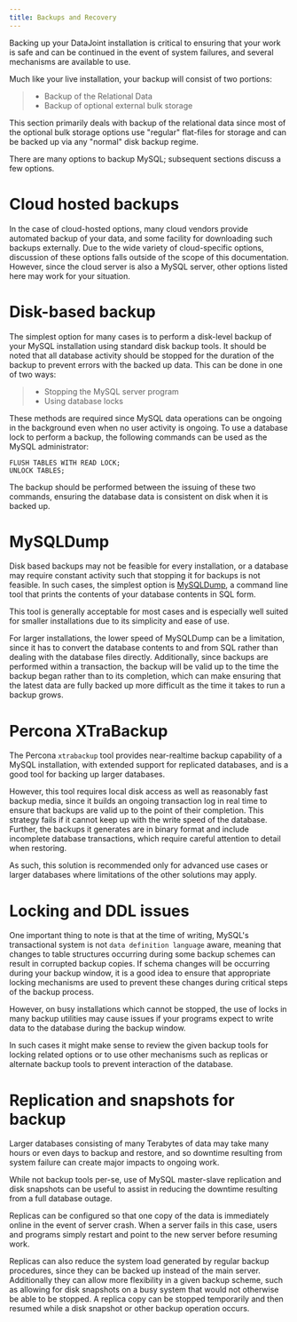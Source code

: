 ```yaml
---
title: Backups and Recovery
---
```


Backing up your DataJoint installation is critical to ensuring that your
work is safe and can be continued in the event of system failures, and
several mechanisms are available to use.

Much like your live installation, your backup will consist of two
portions:

> -   Backup of the Relational Data
> -   Backup of optional external bulk storage

This section primarily deals with backup of the relational data since
most of the optional bulk storage options use "regular" flat-files for
storage and can be backed up via any "normal" disk backup regime.

There are many options to backup MySQL; subsequent sections discuss a
few options.

# Cloud hosted backups

In the case of cloud-hosted options, many cloud vendors provide
automated backup of your data, and some facility for downloading such
backups externally. Due to the wide variety of cloud-specific options,
discussion of these options falls outside of the scope of this
documentation. However, since the cloud server is also a MySQL server,
other options listed here may work for your situation.

# Disk-based backup

The simplest option for many cases is to perform a disk-level backup of
your MySQL installation using standard disk backup tools. It should be
noted that all database activity should be stopped for the duration of
the backup to prevent errors with the backed up data. This can be done
in one of two ways:

> -   Stopping the MySQL server program
> -   Using database locks

These methods are required since MySQL data operations can be ongoing in
the background even when no user activity is ongoing. To use a database
lock to perform a backup, the following commands can be used as the
MySQL administrator:

``` mysql
FLUSH TABLES WITH READ LOCK;
UNLOCK TABLES;
```

The backup should be performed between the issuing of these two
commands, ensuring the database data is consistent on disk when it is
backed up.

# MySQLDump

Disk based backups may not be feasible for every installation, or a
database may require constant activity such that stopping it for backups
is not feasible. In such cases, the simplest option is
[MySQLDump](https://dev.mysql.com/doc/mysql-backup-excerpt/5.7/en/using-mysqldump.html),
a command line tool that prints the contents of your database contents
in SQL form.

This tool is generally acceptable for most cases and is especially well
suited for smaller installations due to its simplicity and ease of use.

For larger installations, the lower speed of MySQLDump can be a
limitation, since it has to convert the database contents to and from
SQL rather than dealing with the database files directly. Additionally,
since backups are performed within a transaction, the backup will be
valid up to the time the backup began rather than to its completion,
which can make ensuring that the latest data are fully backed up more
difficult as the time it takes to run a backup grows.

# Percona XTraBackup

The Percona `xtrabackup` tool provides near-realtime backup capability
of a MySQL installation, with extended support for replicated databases,
and is a good tool for backing up larger databases.

However, this tool requires local disk access as well as reasonably fast
backup media, since it builds an ongoing transaction log in real time to
ensure that backups are valid up to the point of their completion. This
strategy fails if it cannot keep up with the write speed of the
database. Further, the backups it generates are in binary format and
include incomplete database transactions, which require careful
attention to detail when restoring.

As such, this solution is recommended only for advanced use cases or
larger databases where limitations of the other solutions may apply.

# Locking and DDL issues

One important thing to note is that at the time of writing, MySQL's
transactional system is not `data definition language` aware, meaning
that changes to table structures occurring during some backup schemes
can result in corrupted backup copies. If schema changes will be
occurring during your backup window, it is a good idea to ensure that
appropriate locking mechanisms are used to prevent these changes during
critical steps of the backup process.

However, on busy installations which cannot be stopped, the use of locks
in many backup utilities may cause issues if your programs expect to
write data to the database during the backup window.

In such cases it might make sense to review the given backup tools for
locking related options or to use other mechanisms such as replicas or
alternate backup tools to prevent interaction of the database.

# Replication and snapshots for backup

Larger databases consisting of many Terabytes of data may take many
hours or even days to backup and restore, and so downtime resulting from
system failure can create major impacts to ongoing work.

While not backup tools per-se, use of MySQL master-slave replication and
disk snapshots can be useful to assist in reducing the downtime
resulting from a full database outage.

Replicas can be configured so that one copy of the data is immediately
online in the event of server crash. When a server fails in this case,
users and programs simply restart and point to the new server before
resuming work.

Replicas can also reduce the system load generated by regular backup
procedures, since they can be backed up instead of the main server.
Additionally they can allow more flexibility in a given backup scheme,
such as allowing for disk snapshots on a busy system that would not
otherwise be able to be stopped. A replica copy can be stopped
temporarily and then resumed while a disk snapshot or other backup
operation occurs.
